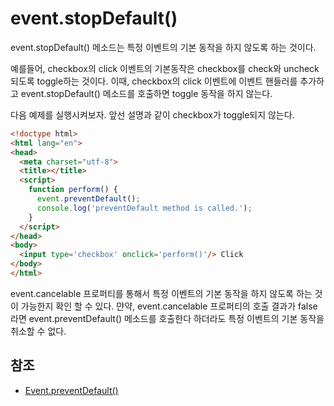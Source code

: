 # event.stopDefault()

event.stopDefault() 메소드는 특정 이벤트의 기본 동작을 하지 않도록 하는 것이다.

예를들어, checkbox의 click 이벤트의 기본동작은 checkbox를 check와 uncheck되도록 toggle하는 것이다.
이때, checkbox의 click 이벤트에 이벤트 핸들러를 추가하고 event.stopDefault() 메소드를 호출하면 toggle 동작을 하지 않는다.

다음 예제를 실행시켜보자. 앞선 설명과 같이 checkbox가 toggle되지 않는다.

```html
<!doctype html>
<html lang="en">
<head>
  <meta charset="utf-8">
  <title></title>
  <script>
    function perform() {
      event.preventDefault();
      console.log('preventDefault method is called.');
    }
  </script>
</head>
<body>
  <input type='checkbox' onclick='perform()'/> Click
</body>
</html>
```

event.cancelable 프로퍼티를 통해서 특정 이벤트의 기본 동작을 하지 않도록 하는 것이 가능한지 확인 할 수 있다.
먄약, event.cancelable 프로퍼티의 호출 결과가 false라면 event.preventDefault() 메소드를 호출한다 하더라도 특정 이벤트의 기본 동작을 취소할 수 없다.  

## 참조

* [Event.preventDefault()](https://developer.mozilla.org/en-US/docs/Web/API/Event/preventDefault)
